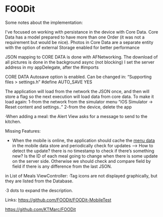 # FOODit
Some notes about the implementation:

I've focused on working with persistance in the device with Core Data. 
Core Data has a model prepared to have more than one Order (it was not a requirement but would be nice).
Photos in Core Data are a separate entity with the option of external Storage enabled for better performance

JSON mapping to CORE DATA is done with AFNetworking. 
The download of all pictures is done in the background async (not blocking)
I set the server address in my appDelegate, after the #imports


CORE DATA Autosave option is enabled. Can be changed in:
 “Supporting files > settings.h”
	#define AUTO_SAVE YES

The application will load from the network the JSON once, and then will store a flag so the next execution will load data from core data. 
To make it load again:
1-from the network from the simulator menu “iOS Simulator -> Reset content and settings..”
2-from the device, delete the app

·When adding a meal: the Alert View asks for a message to send to the kitchen. 


Missing Features:

- When the mobile is online, the application should cache the [menu data](/data/menu.json) in the mobile data store and periodically check for updates ——> How to detect the update? there is no timestamp to check if there’s something new? Is the ID of each meal going to change when there is some update on the server side. Otherwise we should check and compare field by field if there is any difference from the last JSON.


in List of Meals ViewController:
·Tag icons are not displayed graphically, but they are listed from the Database. 

·3 dots to expand the description.

Links:
https://github.com/FOODit/FOODit-MobileTest

https://github.com/KTMarc/FOODit


